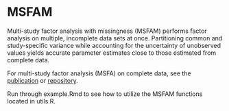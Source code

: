 # MSFAM

Multi-study factor analysis with missingness (MSFAM) performs factor analysis on multiple, incomplete data sets at once. 
Partitioning common and study-specific variance while accounting for the uncertainty of unobserved values yields accurate parameter estimates close to 
those estimated from complete data.

For multi-study factor analysis (MSFA) on complete data, see the 
[publication](https://onlinelibrary.wiley.com/doi/full/10.1111/biom.12974) or [repository](https://github.com/rdevito/MSFA).

Run through example.Rmd to see how to utilize the MSFAM functions located in utils.R.
